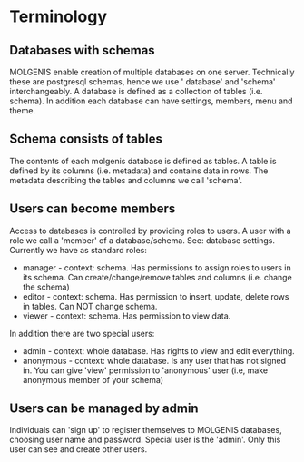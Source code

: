 # Terminology

## Databases with schemas

MOLGENIS enable creation of multiple databases on one server. Technically these are postgresql schemas, hence we use '
database' and 'schema' interchangeably. A database is defined as a collection of tables (i.e. schema). In addition each
database can have settings, members, menu and theme.

## Schema consists of tables

The contents of each molgenis database is defined as tables. A table is defined by its columns (i.e. metadata) and
contains data in rows. The metadata describing the tables and columns we call 'schema'.

## Users can become members

Access to databases is controlled by providing roles to users. A user with a role we call a 'member' of a
database/schema. See: database settings. Currently we have as standard roles:

* manager - context: schema. Has permissions to assign roles to users in its schema. Can create/change/remove tables and
  columns (i.e. change the schema)
* editor - context: schema. Has permission to insert, update, delete rows in tables. Can NOT change schema.
* viewer - context: schema. Has permission to view data.

In addition there are two special users:

* admin - context: whole database. Has rights to view and edit everything.
* anonymous - context: whole database. Is any user that has not signed in. You can give 'view' permission to 'anonymous'
  user (i.e, make anonymous member of your schema)

## Users can be managed by admin

Individuals can 'sign up' to register themselves to MOLGENIS databases, choosing user name and password. Special user is
the 'admin'. Only this user can see and create other users.